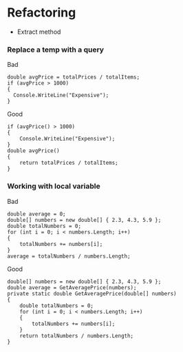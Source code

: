 # Refactoring
- Extract method

### Replace a temp with a query
Bad
```
double avgPrice = totalPrices / totalItems;
if (avgPrice > 1000)
{
  Console.WriteLine("Expensive");
}
```
Good
```
if (avgPrice() > 1000) 
{
    Console.WriteLine("Expensive");
}
double avgPrice() 
{
    return totalPrices / totalItems;
}
```

### Working with local variable
Bad
```
double average = 0;
double[] numbers = new double[] { 2.3, 4.3, 5.9 };
double totalNumbers = 0;
for (int i = 0; i < numbers.Length; i++)
{
    totalNumbers += numbers[i];
}
average = totalNumbers / numbers.Length;
```
Good
```
double[] numbers = new double[] { 2.3, 4.3, 5.9 };
double average = GetAveragePrice(numbers);
private static double GetAveragePrice(double[] numbers)
{
    double totalNumbers = 0;
    for (int i = 0; i < numbers.Length; i++)
    {
        totalNumbers += numbers[i];
    }
    return totalNumbers / numbers.Length;
}
```
